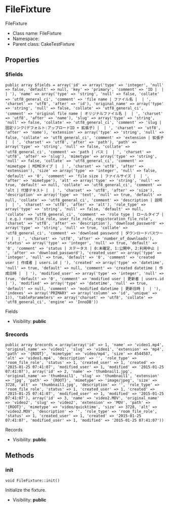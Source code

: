 FileFixture
===============

FileFixture




* Class name: FileFixture
* Namespace: 
* Parent class: CakeTestFixture





Properties
----------


### $fields

    public array $fields = array('id' => array('type' => 'integer', 'null' => false, 'default' => null, 'key' => 'primary', 'comment' => 'ID |  |  | '), 'name' => array('type' => 'string', 'null' => false, 'collate' => 'utf8_general_ci', 'comment' => 'file name | ファイル名 |  | ', 'charset' => 'utf8', 'after' => 'id'), 'original_name' => array('type' => 'string', 'null' => false, 'collate' => 'utf8_general_ci', 'comment' => 'original file name | オリジナルファイル名 |  | ', 'charset' => 'utf8', 'after' => 'name'), 'slug' => array('type' => 'string', 'null' => false, 'collate' => 'utf8_general_ci', 'comment' => 'slug | 固定リンク(デフォルト:アップロードID + 拡張子) |  | ', 'charset' => 'utf8', 'after' => 'name'), 'extension' => array('type' => 'string', 'null' => false, 'collate' => 'utf8_general_ci', 'comment' => 'extension | 拡張子 |  | ', 'charset' => 'utf8', 'after' => 'path'), 'path' => array('type' => 'string', 'null' => false, 'collate' => 'utf8_general_ci', 'comment' => 'path | パス |  | ', 'charset' => 'utf8', 'after' => 'slug'), 'mimetype' => array('type' => 'string', 'null' => false, 'collate' => 'utf8_general_ci', 'comment' => 'mimetype | MIMEタイプ |  | ', 'charset' => 'utf8', 'after' => 'extension'), 'size' => array('type' => 'integer', 'null' => false, 'default' => '0', 'comment' => 'file size | ファイルサイズ |  | ', 'after' => 'mimetype'), 'alt' => array('type' => 'string', 'null' => true, 'default' => null, 'collate' => 'utf8_general_ci', 'comment' => 'alt | 代替テキスト |  | ', 'charset' => 'utf8', 'after' => 'size'), 'description' => array('type' => 'text', 'null' => true, 'default' => null, 'collate' => 'utf8_general_ci', 'comment' => 'description | 説明 |  | ', 'charset' => 'utf8', 'after' => 'alt'), 'role_type' => array('type' => 'string', 'null' => false, 'default' => null, 'collate' => 'utf8_general_ci', 'comment' => 'role type | ロールタイプ | | e.g.) room_file_role, user_file_role, registoration_file_role', 'charset' => 'utf8', 'after' => 'description'), 'download_password' => array('type' => 'string', 'null' => true, 'collate' => 'utf8_general_ci', 'comment' => 'download password | ダウンロードパスワード |  | ', 'charset' => 'utf8', 'after' => 'number_of_downloads'), 'status' => array('type' => 'integer', 'null' => true, 'default' => '0', 'comment' => 'status | ステータス | 0:未確定, 1:公開中, 2:利用中止 | ', 'after' => 'download_password'), 'created_user' => array('type' => 'integer', 'null' => true, 'default' => '0', 'comment' => 'created user | 作成者 | users.id | '), 'created' => array('type' => 'datetime', 'null' => true, 'default' => null, 'comment' => 'created datetime | 作成日時 |  | '), 'modified_user' => array('type' => 'integer', 'null' => true, 'default' => '0', 'comment' => 'modified user | 更新者 | users.id | '), 'modified' => array('type' => 'datetime', 'null' => true, 'default' => null, 'comment' => 'modified datetime | 更新日時 |  | '), 'indexes' => array('PRIMARY' => array('column' => 'id', 'unique' => 1)), 'tableParameters' => array('charset' => 'utf8', 'collate' => 'utf8_general_ci', 'engine' => 'InnoDB'))

Fields



* Visibility: **public**


### $records

    public array $records = array(array('id' => 1, 'name' => 'video1.mp4', 'original_name' => 'video1', 'slug' => 'video1', 'extension' => 'mp4', 'path' => '{ROOT}', 'mimetype' => 'video/mp4', 'size' => 4544587, 'alt' => 'video1.mp4', 'description' => '', 'role_type' => 'room_file_role', 'status' => 1, 'created_user' => 1, 'created' => '2015-01-25 07:41:07', 'modified_user' => 1, 'modified' => '2015-01-25 07:41:07'), array('id' => 2, 'name' => 'thumbnail1.jpg', 'original_name' => 'thumbnail1', 'slug' => 'thumbnail1', 'extension' => 'jpg', 'path' => '{ROOT}', 'mimetype' => 'image/jpeg', 'size' => 3728, 'alt' => 'thumbnail1.jpg', 'description' => '', 'role_type' => 'room_file_role', 'status' => 1, 'created_user' => 1, 'created' => '2015-01-25 07:41:07', 'modified_user' => 1, 'modified' => '2015-01-25 07:41:07'), array('id' => 3, 'name' => 'video2.MOV', 'original_name' => 'video2', 'slug' => 'video2', 'extension' => 'MOV', 'path' => '{ROOT}', 'mimetype' => 'video/quicktime', 'size' => 3728, 'alt' => 'video2.MOV', 'description' => '', 'role_type' => 'room_file_role', 'status' => 1, 'created_user' => 1, 'created' => '2015-01-25 07:41:07', 'modified_user' => 1, 'modified' => '2015-01-25 07:41:07'))

Records



* Visibility: **public**


Methods
-------


### init

    void FileFixture::init()

Initialize the fixture.



* Visibility: **public**



